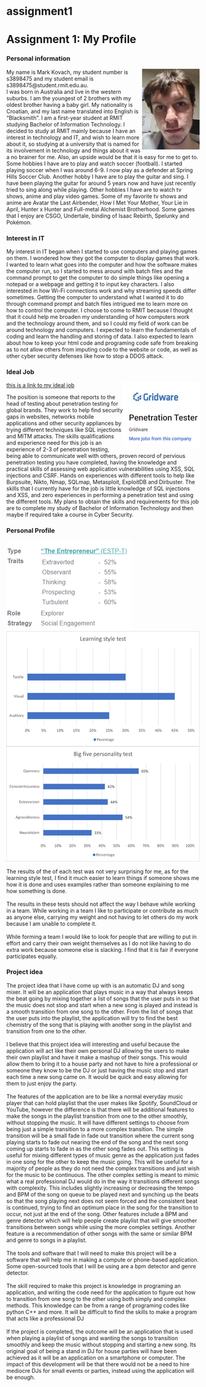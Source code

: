 # assignment1
<DOCTYPE html>
<html>
<body>
<h1>Assignment 1: My Profile</h1>
<h3>Personal information</h3>
<p>
<img src="me.PNG" alt="this is meant to be me" style="float:right;width:150px;height:210px">
My name is Mark Kovach, my student number is s3898475 and my student email is s3898475@student.rmit.edu.au.<br> 
I was born in Australia and live in the western suburbs. I am the youngest of 2 brothers with my oldest brother having a baby girl. My nationality is Croatian, and my last name translated into English is “Blacksmith”. I am a first-year student at RMIT studying Bachelor of Information Technology. I decided to study at RMIT mainly because I have an interest in technology and IT, and wish to learn more about it, so studying at a university that is named for its involvement in technology and things about it was a no brainer for me. Also, an upside would be that it is easy for me to get to. Some hobbies I have are to play and watch soccer (football). I started playing soccer when I was around 6-9. I now play as a defender at Spring Hills Soccer Club. Another hobby I have are to play the guitar and sing. I have been playing the guitar for around 5 years now and have just recently tried to sing along while playing. Other hobbies I have are to watch tv shows, anime and play video games. Some of my favorite tv shows and anime are Avatar the Last Airbender, How I Met Your Mother, Your Lie in April, Hunter x Hunter and Full-metal Alchemist Brotherhood. Some games that I enjoy are CSGO, Undertale, binding of Isaac Rebirth, Spelunky and Pokémon.
</p>
<h3>Interest in IT</h3>
<p>
My interest in IT began when I started to use computers and playing games on them. I wondered how they got the computer to display games that work. I wanted to learn what goes into the computer and how the software makes the computer run, so I started to mess around with batch files and the command prompt to get the computer to do simple things like opening a notepad or a webpage and getting it to input key characters. I also interested in how Wi-Fi connections work and why streaming speeds differ sometimes. Getting the computer to understand what I wanted it to do through command prompt and batch files intrigued me to learn more on how to control the computer. I choose to come to RMIT because I thought that it could help me broaden my understanding of how computers work and the technology around them, and so I could my field of work can be around technology and computers. I expected to learn the fundamentals of coding and learn the handling and storing of data. I also expected to learn about how to keep your html code and programing code safe from breaking as to not allow others from imputing code to the website or code, as well as other cyber security defenses like how to stop a DDOS attack. 
</p>
<h3>Ideal Job</h3>
<a href="https://www.seek.com.au/job/51651891?type=promoted#searchRequestToken=99a4d344-406f-4c03-899b-8a804e1d17e6">this is a link to my ideal job</a>
<img src="ideal job.PNG" alt="snapshot of ideal job" style="float:right;width:200px">
<p>
The position is someone that reports to the head of testing about penetration testing for global brands. They work to help find security gaps in websites, networks mobile applications and other security appliances by trying different techniques like SQL injections and MITM attacks. The skills qualifications and experience need for this job is an experience of 2-3 of penetration testing, being able to communicate well with others, proven record of pervious penetration testing you have completed, having the knowledge and practical skills of assessing web application vulnerabilities using XSS, SQL injections and CSRF. Hands on experiences with different tools to help like Burpsuite, Nikto, Nmap, SQLmap, Metasploit, ExploitDB and Dirbuster. The skills that I currently have for the job is little knowledge of SQL injections and XSS, and zero experiences in performing a penetration test and using the different tools. My plans to obtain the skills and requirements for this job are to complete my study of Bachelor of Information Technology and then maybe if required take a course in Cyber Security. 
</p>
<h3>Personal Profile</h3>
<img src="myers briggs.PNG" alt="myers briggs test" style="float:left">
<img src="Learning style test.png" alt="Learning style test" style="float:right;height:300px" >
<img src="big five personality test.PNG" alt="big five personality test" style="height:300px;">
<p>
The results of the of each test was not very surprising for me, as for the learning style test, I find it much easier to learn things if someone shows me how it is done and uses examples rather than someone explaining to me how something is done.<br>
<br>
The results in these tests should not affect the way I behave while working in a team. While working in a team I like to participate or contribute as much as anyone else, carrying my weight and not having to let others do my work because I am unable to complete it.<br>
<br>
While forming a team I would like to look for people that are willing to put in effort and carry their own weight themselves as I do not like having to do extra work because someone else is slacking. I find that it is fair if everyone participates equally. 
</p>
<h3>Project idea</h3>
<p>
The project idea that I have come up with is an automatic DJ and song mixer. It will be an application that plays music in a way that always keeps the beat going by mixing together a list of songs that the user puts in so that the music does not stop and start when a new song is played and instead is a smooth transition from one song to the other. From the list of songs that the user puts into the playlist, the application will try to find the best chemistry of the song that is playing with another song in the playlist and transition from one to the other.
<br> 
<br>
I believe that this project idea will interesting and useful because the application will act like their own personal DJ allowing the users to make their own playlist and have it make a mashup of their songs. This would allow them to bring it to a house party and not have to hire a professional or someone they know to be the DJ or just having the music stop and start each time a new song came on. It would be quick and easy allowing for them to just enjoy the party.<br>
<br>
The features of the application are to be like a normal everyday music player that can hold playlist that the user makes like Spotify, SoundCloud or YouTube, however the difference is that there will be additional features to make the songs in the playlist transition from one to the other smoothly, without stopping the music. It will have different settings to choose from being just a simple transition to a more complex transition. The simple transition will be a small fade in fade out transition where the current song playing starts to fade out nearing the end of the song and the next song coming up starts to fade in as the other song fades out. This setting is useful for mixing different types of music genre as the application just fades in one song for the other to keep the music going. This will be useful for a majority of people as they do not need the complex transitions and just wish for the music to be continuous. The other complex setting is meant to mimic what a real professional DJ would do in the way it transitions different songs with complexity. This includes slightly increasing or decreasing the tempo and BPM of the song on queue to be played next and synching up the beats so that the song playing next does not seem forced and the consistent beat is continued, trying to find an optimum place in the song for the transition to occur, not just at the end of the song. Other features include a BPM and genre detector which will help people create playlist that will give smoother transitions between songs while using the more complex settings. Another feature is a recommendation of other songs with the same or similar BPM and genre to songs in a playlist.<br>
<br>
The tools and software that I will need to make this project will be a software that will help me in making a compute or phone-based application. Some open-sourced tools that I will be using are a bpm detector and genre detector.<br>
<br>
The skill required to make this project is knowledge in programing an application, and writing the code need for the application to figure out how to transition from one song to the other using both simply and complex methods. This knowledge can be from a range of programing codes like python C++ and more. It will be difficult to find the skills to make a program that acts like a professional DJ<br>
<br>
If the project is completed, the outcome will be an application that is used when playing a playlist of songs and wanting the songs to transition smoothly and keep the music without stopping and starting a new song. Its original goal of being a stand in DJ for house parties will have been achieved as it will be an application on a smartphone or computer. The impact of this development will be that there would not be a need to hire mediocre DJs for small events or parties, instead using the application will be enough. 
</p>
</body>
</html>

